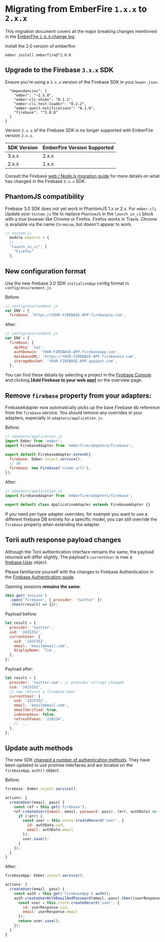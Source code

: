 # Migrating from EmberFire `1.x.x` to `2.x.x`

This migration document covers all the major breaking changes mentioned in the [EmberFire `2.0.0`
change log](https://github.com/firebase/emberfire/releases/tag/v2.0.0).

Install the 2.0 version of emberfire:

```
ember install emberfire@^2.0.0
```

## Upgrade to the Firebase `3.x.x` SDK

Ensure you're using a `3.x.x` version of the Firebase SDK in your `bower.json`.

```
  "dependencies": {
    "ember": "~2.5.0",
    "ember-cli-shims": "0.1.1",
    "ember-cli-test-loader": "0.2.2",
    "ember-qunit-notifications": "0.1.0",
    "firebase": "^3.0.0"
  }
}
```

Version `2.x.x` of the Firebase SDK is no longer supported with EmberFire version `2.x.x`.

| SDK Version | EmberFire Version Supported |
| ----------- | --------------------------- |
| 3.x.x       | 2.x.x                       |
| 2.x.x       | 1.x.x                       |

Consult the Firebase [web / Node.js migration guide](https://firebase.google.com/support/guides/firebase-web)
for more details on what has changed in the Firebase `3.x.x` SDK.

## PhantomJS compatibility

Firebase 3.0 SDK does not yet work in PhantomJS 1.x or 2.x. For `ember-cli` Update your `testem.js` file to replace `PhantomJS` in the `launch_in_ci` block with a true browser like Chrome or Firefox. Firefox works in Travis. Chrome is available via the name `Chromium`, but doesn't appear to work.

```js
// testem.js
  module.exports = {
  // ...
  "launch_in_ci": [
    "Firefox"
  ],
```

## New configuration format

Use the new firebase 3.0 SDK `initializeApp` config format in `config/environment.js`

Before:

```js
// config/environment.js
var ENV = {
  firebase: 'https://YOUR-FIREBASE-APP.firebaseio.com',
```

After:

```js
// config/environment.js
var ENV = {
  firebase: {
    apiKey: 'xyz',
    authDomain: 'YOUR-FIREBASE-APP.firebaseapp.com',
    databaseURL: 'https://YOUR-FIREBASE-APP.firebaseio.com',
    storageBucket: 'YOUR-FIREBASE-APP.appspot.com',
  },
```

You can find these details by selecting a project in the [Firebase Console](https://console.firebase.google.com/) and clicking **[Add Firebase to your web app]** on the overview page.

## Remove `firebase` property from your adapters:

FirebaseAdapter now automatically picks up the base Firebase db reference from the `firebase` service. You should remove any overrides in your adapters, especially in `adapters/application.js`.

Before:

```js
// adapters/application.js
import Ember from 'ember';
import FirebaseAdapter from 'emberfire/adapters/firebase';

export default FirebaseAdapter.extend({
  firebase: Ember.inject.service(),
  // OR
  firebase: new Firebase('<some url>'),
});
```

After:

```js
// adapters/application.js
import FirebaseAdapter from 'emberfire/adapters/firebase';

export default class ApplicationAdapter extends FirebaseAdapter {}
```

If you need per-type adapter overrides, for example you want to use a different firebase DB entirely for a specific model, you can still override the `firebase` property when extending the adapter.

## Torii auth response payload changes

Although the Torii authentication interface remains the same, the payload returned will differ slightly. The payload's `currentUser` is now a [firebase.User](https://firebase.google.com/docs/reference/js/firebase.User) object.

Please familiarize yourself with the changes to Firebase Authentication in the [Firebase Authentication guide](https://firebase.google.com/docs/auth/).

Opening sessions **remains the same**:

```js
this.get('session')
  .open('firebase', { provider: 'twitter' })
  .then((result) => {});
```

Payload before:

```js
let result = {
  provider: 'twitter',
  uid: '2425352',
  currentUser: {
    uid: '2425352',
    email: 'email@email.com',
    displayName: 'Tim',
  },
};
```

Payload after:

```js
let result = {
  provider: 'twitter.com', // provider strings changed
  uid: '2425352',
  // now returns a firebase.User
  currentUser: {
    uid: '2425352',
    email: 'email@email.com',
    emailVerified: true,
    isAnonymous: false,
    refreshToken: '234234',
    // ...
  },
};
```

## Update auth methods

The new SDK [changed a number of authentication methods](https://firebase.google.com/docs/reference/js/firebase.auth.Auth). They have been updated to use promise interfaces and are located on the `firebaseApp.auth()` object.

Before:

```js
firebase: Ember.inject.service(),

actions: {
  createUser(email, pass) {
    const ref = this.get('firebase');
    ref.createUser({email: email, password: pass), (err, authData) => {
      if (!err) {
        const user = this.store.createRecord('user', {
          id: authData.uid,
          email: authData.email
        });
        user.save();
      }
    });
  }
}
```

After:

```js
firebaseApp: Ember.inject.service(),

actions: {
  createUser(email, pass) {
    const auth = this.get('firebaseApp').auth();
    auth.createUserWithEmailAndPassword(email, pass).then((userResponse) => {
      const user = this.store.createRecord('user', {
        id: userResponse.uid,
        email: userResponse.email
      });
      return user.save();
    });
  }
}
```

